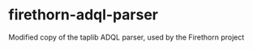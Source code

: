 firethorn-adql-parser
=====================

Modified copy of  the taplib ADQL parser, used by the Firethorn project
